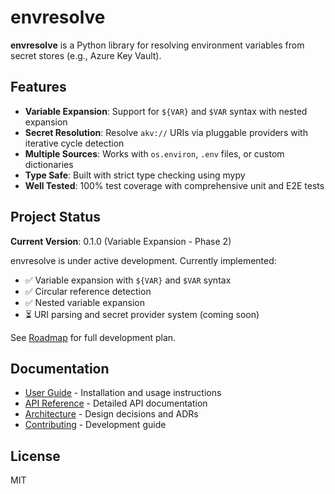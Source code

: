 # envresolve

**envresolve** is a Python library for resolving environment variables from secret stores (e.g., Azure Key Vault).

## Features

- **Variable Expansion**: Support for `${VAR}` and `$VAR` syntax with nested expansion
- **Secret Resolution**: Resolve `akv://` URIs via pluggable providers with iterative cycle detection
- **Multiple Sources**: Works with `os.environ`, `.env` files, or custom dictionaries
- **Type Safe**: Built with strict type checking using mypy
- **Well Tested**: 100% test coverage with comprehensive unit and E2E tests

## Project Status

**Current Version**: 0.1.0 (Variable Expansion - Phase 2)

envresolve is under active development. Currently implemented:

- ✅ Variable expansion with `${VAR}` and `$VAR` syntax
- ✅ Circular reference detection
- ✅ Nested variable expansion
- ⏳ URI parsing and secret provider system (coming soon)

See [Roadmap](roadmap.md) for full development plan.

## Documentation

- [User Guide](user-guide/installation.md) - Installation and usage instructions
- [API Reference](api-reference/expansion.md) - Detailed API documentation
- [Architecture](architecture/adr.md) - Design decisions and ADRs
- [Contributing](contributing.md) - Development guide

## License

MIT
